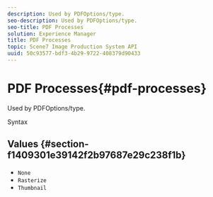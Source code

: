 ```yaml
---
description: Used by PDFOptions/type.
seo-description: Used by PDFOptions/type.
seo-title: PDF Processes
solution: Experience Manager
title: PDF Processes
topic: Scene7 Image Production System API
uuid: 50c93577-bdf3-4b29-9722-408379d90433
---
```


# PDF Processes{#pdf-processes}

Used by PDFOptions/type.

 Syntax 

## Values {#section-f1409301e39142f2b97687e29c238f1b}

* `None` 
* `Rasterize` 
* `Thumbnail`

